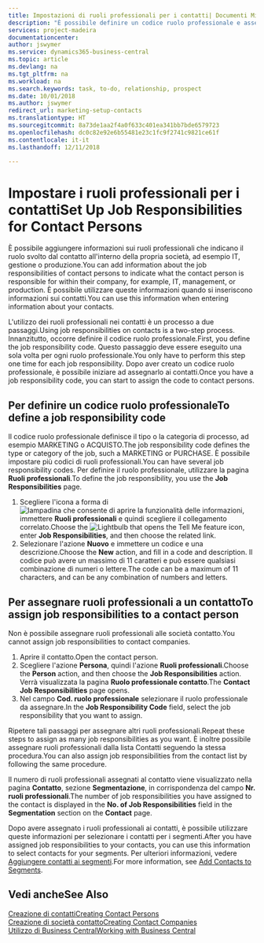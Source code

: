 ```yaml
---
title: Impostazioni di ruoli professionali per i contatti| Documenti Microsoft
description: "È possibile definire un codice ruolo professionale e assegnarlo a un contatto per indicare i task per cui il contatto è responsabile nella propria società, ad esempio IT o produzione."
services: project-madeira
documentationcenter: 
author: jswymer
ms.service: dynamics365-business-central
ms.topic: article
ms.devlang: na
ms.tgt_pltfrm: na
ms.workload: na
ms.search.keywords: task, to-do, relationship, prospect
ms.date: 10/01/2018
ms.author: jswymer
redirect_url: marketing-setup-contacts
ms.translationtype: HT
ms.sourcegitcommit: 8a73de1aa2f4a0f633c401ea341bb7bde6579723
ms.openlocfilehash: dc0c82e92e6b55481e23c1fc9f2741c9821ce61f
ms.contentlocale: it-it
ms.lasthandoff: 12/11/2018

---
```

# <a name="set-up-job-responsibilities-for-contact-persons"></a><span data-ttu-id="df381-103">Impostare i ruoli professionali per i contatti</span><span class="sxs-lookup"><span data-stu-id="df381-103">Set Up Job Responsibilities for Contact Persons</span></span>
<span data-ttu-id="df381-104">È possibile aggiungere informazioni sui ruoli professionali che indicano il ruolo svolto dal contatto all'interno della propria società, ad esempio IT, gestione o produzione.</span><span class="sxs-lookup"><span data-stu-id="df381-104">You can add information about the job responsibilities of contact persons to indicate what the contact person is responsible for within their company, for example, IT, management, or production.</span></span> <span data-ttu-id="df381-105">È possibile utilizzare queste informazioni quando si inseriscono informazioni sui contatti.</span><span class="sxs-lookup"><span data-stu-id="df381-105">You can use this information when entering information about your contacts.</span></span>

<span data-ttu-id="df381-106">L'utilizzo dei ruoli professionali nei contatti è un processo a due passaggi.</span><span class="sxs-lookup"><span data-stu-id="df381-106">Using job responsibilities on contacts is a two-step process.</span></span> <span data-ttu-id="df381-107">Innanzitutto, occorre definire il codice ruolo professionale.</span><span class="sxs-lookup"><span data-stu-id="df381-107">First, you define the job responsibility code.</span></span> <span data-ttu-id="df381-108">Questo passaggio deve essere eseguito una sola volta per ogni ruolo professionale.</span><span class="sxs-lookup"><span data-stu-id="df381-108">You only have to perform this step one time for each job responsibility.</span></span> <span data-ttu-id="df381-109">Dopo aver creato un codice ruolo professionale, è possibile iniziare ad assegnarlo ai contatti.</span><span class="sxs-lookup"><span data-stu-id="df381-109">Once you have a job responsibility code, you can start to assign the code to contact persons.</span></span>

## <a name="to-define-a-job-responsibility-code"></a><span data-ttu-id="df381-110">Per definire un codice ruolo professionale</span><span class="sxs-lookup"><span data-stu-id="df381-110">To define a job responsibility code</span></span>
<span data-ttu-id="df381-111">Il codice ruolo professionale definisce il tipo o la categoria di processo, ad esempio MARKETING o ACQUISTO.</span><span class="sxs-lookup"><span data-stu-id="df381-111">The job responsibility code defines the type or category of the job, such a MARKETING or PURCHASE.</span></span> <span data-ttu-id="df381-112">È possibile impostare più codici di ruoli professionali.</span><span class="sxs-lookup"><span data-stu-id="df381-112">You can have several job responsibility codes.</span></span> <span data-ttu-id="df381-113">Per definire il ruolo professionale, utilizzare la pagina **Ruoli professionali**.</span><span class="sxs-lookup"><span data-stu-id="df381-113">To define the job responsibility, you use the **Job Responsibilities** page.</span></span>

1. <span data-ttu-id="df381-114">Scegliere l'icona a forma di ![lampadina che consente di aprire la funzionalità delle informazioni](media/ui-search/search_small.png "Informazioni sull'operazione che si desidera eseguire"), immettere **Ruoli professionali** e quindi scegliere il collegamento correlato.</span><span class="sxs-lookup"><span data-stu-id="df381-114">Choose the ![Lightbulb that opens the Tell Me feature](media/ui-search/search_small.png "Tell me what you want to do") icon, enter **Job Responsibilities**, and then choose the related link.</span></span>
2. <span data-ttu-id="df381-115">Selezionare l'azione **Nuovo** e immettere un codice e una descrizione.</span><span class="sxs-lookup"><span data-stu-id="df381-115">Choose the **New** action, and fill in a code and description.</span></span> <span data-ttu-id="df381-116">Il codice può avere un massimo di 11 caratteri e può essere qualsiasi combinazione di numeri o lettere.</span><span class="sxs-lookup"><span data-stu-id="df381-116">The code can be a maximum of 11 characters, and can be any combination of numbers and letters.</span></span>

## <a name="to-assign-job-responsibilities-to-a-contact-person"></a><span data-ttu-id="df381-117">Per assegnare ruoli professionali a un contatto</span><span class="sxs-lookup"><span data-stu-id="df381-117">To assign job responsibilities to a contact person</span></span>
<span data-ttu-id="df381-118">Non è possibile assegnare ruoli professionali alle società contatto.</span><span class="sxs-lookup"><span data-stu-id="df381-118">You cannot assign job responsibilities to contact companies.</span></span>

1. <span data-ttu-id="df381-119">Aprire il contatto.</span><span class="sxs-lookup"><span data-stu-id="df381-119">Open the contact person.</span></span>
2. <span data-ttu-id="df381-120">Scegliere l'azione **Persona**, quindi l'azione **Ruoli professionali**.</span><span class="sxs-lookup"><span data-stu-id="df381-120">Choose the **Person** action, and then choose the **Job Responsibilities** action.</span></span> <span data-ttu-id="df381-121">Verrà visualizzata la pagina **Ruolo professionale contatto**.</span><span class="sxs-lookup"><span data-stu-id="df381-121">The **Contact Job Responsibilities** page opens.</span></span>
3. <span data-ttu-id="df381-122">Nel campo **Cod. ruolo professionale** selezionare il ruolo professionale da assegnare.</span><span class="sxs-lookup"><span data-stu-id="df381-122">In the **Job Responsibility Code** field, select the job responsibility that you want to assign.</span></span>

<span data-ttu-id="df381-123">Ripetere tali passaggi per assegnare altri ruoli professionali.</span><span class="sxs-lookup"><span data-stu-id="df381-123">Repeat these steps to assign as many job responsibilities as you want.</span></span> <span data-ttu-id="df381-124">È inoltre possibile assegnare ruoli professionali dalla lista Contatti seguendo la stessa procedura.</span><span class="sxs-lookup"><span data-stu-id="df381-124">You can also assign job responsibilities from the contact list by following the same procedure.</span></span>

<span data-ttu-id="df381-125">Il numero di ruoli professionali assegnati al contatto viene visualizzato nella pagina **Contatto**, sezione **Segmentazione**, in corrispondenza del campo **Nr. ruoli professionali**.</span><span class="sxs-lookup"><span data-stu-id="df381-125">The number of job responsibilities you have assigned to the contact is displayed in the **No. of Job Responsibilities** field in the **Segmentation** section on the **Contact** page.</span></span>

<span data-ttu-id="df381-126">Dopo avere assegnato i ruoli professionali ai contatti, è possibile utilizzare queste informazioni per selezionare i contatti per i segmenti.</span><span class="sxs-lookup"><span data-stu-id="df381-126">After you have assigned job responsibilities to your contacts, you can use this information to select contacts for your segments.</span></span> <span data-ttu-id="df381-127">Per ulteriori informazioni, vedere [Aggiungere contatti ai segmenti](marketing-add-contact-segment.md).</span><span class="sxs-lookup"><span data-stu-id="df381-127">For more information, see [Add Contacts to Segments](marketing-add-contact-segment.md).</span></span>

## <a name="see-also"></a><span data-ttu-id="df381-128">Vedi anche</span><span class="sxs-lookup"><span data-stu-id="df381-128">See Also</span></span>
[<span data-ttu-id="df381-129">Creazione di contatti</span><span class="sxs-lookup"><span data-stu-id="df381-129">Creating Contact Persons</span></span>](marketing-create-contact-persons.md)  
[<span data-ttu-id="df381-130">Creazione di società contatto</span><span class="sxs-lookup"><span data-stu-id="df381-130">Creating Contact Companies</span></span>](marketing-create-contact-companies.md)  
[<span data-ttu-id="df381-131">Utilizzo di Business Central</span><span class="sxs-lookup"><span data-stu-id="df381-131">Working with Business Central</span></span>](ui-work-product.md)

